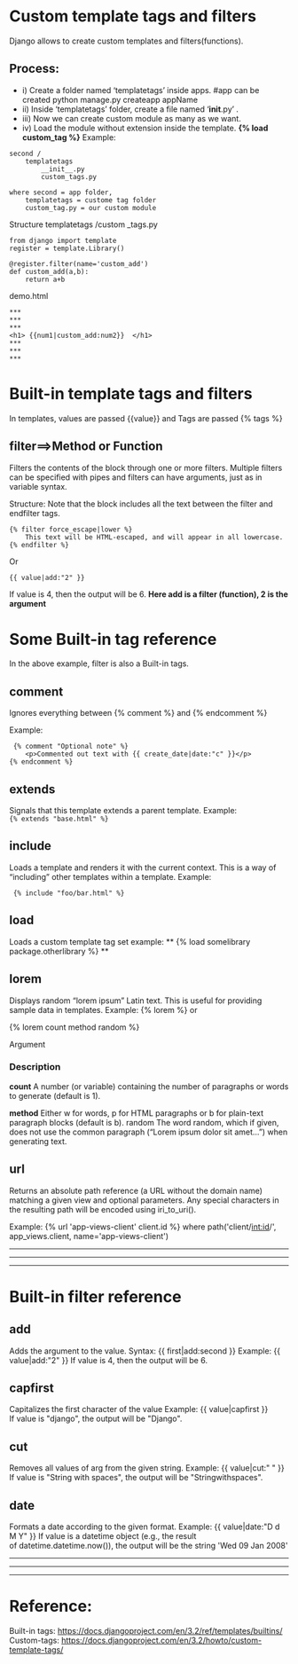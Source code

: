 ﻿# Custom template tags and filters
Django allows to create custom templates and filters(functions).

## Process: 
* i) Create a folder named ‘templatetags’ inside apps. #app can be created python manage.py createapp appName
* ii) Inside ‘templatetags’ folder, create a file named ‘__init__.py’ .    
* iii) Now we can create custom module as many as we want.
* iv) Load the module without extension inside the template.
	**{% load custom_tag %}** 
Example:
```
second /
	templatetags	
		__init__.py
		custom_tags.py

where second = app folder,
	templatetags = custome tag folder
	custom_tag.py = our custom module
```
Structure
templatetags /custom _tags.py
```
from django import template
register = template.Library()

@register.filter(name='custom_add')
def custom_add(a,b):
    return a+b
```
    
demo.html
```
***
***
***
<h1> {{num1|custom_add:num2}}  </h1>
***
***
***
```


# Built-in template tags and filters
In templates, values are passed  {{value}} and Tags are passed {% tags %}

## filter==>Method or Function
Filters the contents of the block through one or more filters. Multiple filters can be specified with pipes and filters can have arguments, just as in variable syntax.

Structure:
Note that the block includes all the text between the filter and endfilter tags.
```
{% filter force_escape|lower %}
	This text will be HTML-escaped, and will appear in all lowercase.	
{% endfilter %}
```
Or
```
{{ value|add:"2" }}
```
If value is 4, then the output will be 6.
**Here add is a filter (function), 2 is the argument**


# Some Built-in tag reference
In the above example, filter is also a Built-in tags.

## comment
Ignores everything between {% comment %} and {% endcomment %}

Example:

```
 {% comment "Optional note" %}
	<p>Commented out text with {{ create_date|date:"c" }}</p> 
{% endcomment %} 
```



## extends
Signals that this template extends a parent template.
Example:
``` {% extends "base.html" %} ```


## include
Loads a template and renders it with the current context. This is a way of “including” other templates within a template.
Example:
```
 {% include "foo/bar.html" %} 
```


## load
Loads a custom template tag set
example:
** {% load somelibrary package.otherlibrary %} **

## lorem
Displays random “lorem ipsum” Latin text. This is useful for providing sample data in templates.
Example:
{% lorem %}
or

{% lorem count method random %}


Argument
### Description
**count**
A number (or variable) containing the number of paragraphs or words to generate (default is 1).

**method**
Either w for words, p for HTML paragraphs or b for plain-text paragraph blocks (default is b).
random
The word random, which if given, does not use the common paragraph (“Lorem ipsum dolor sit amet…”) when generating text.

## url
Returns an absolute path reference (a URL without the domain name) matching a given view and optional parameters. Any special characters in the resulting path will be encoded using iri_to_uri().

Example:
{% url 'app-views-client' client.id %}
where
path('client/<int:id>/', app_views.client, name='app-views-client')

***
***
***




# Built-in filter reference

## add
Adds the argument to the value.
Syntax:
{{ first|add:second }}
Example:
{{ value|add:"2" }}
If value is 4, then the output will be 6.

## capfirst
Capitalizes the first character of the value
Example:
{{ value|capfirst }}
If value is "django", the output will be "Django".

## cut
Removes all values of arg from the given string.
Example:
{{ value|cut:" " }}
If value is "String with spaces", the output will be "Stringwithspaces".

## date
Formats a date according to the given format.
Example:
{{ value|date:"D d M Y" }}
If value is a datetime object (e.g., the result of datetime.datetime.now()), the output will be the string 'Wed 09 Jan 2008'

***
***
***

# Reference:
Built-in tags: https://docs.djangoproject.com/en/3.2/ref/templates/builtins/
Custom-tags: https://docs.djangoproject.com/en/3.2/howto/custom-template-tags/




